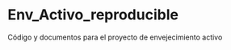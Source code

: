 Env_Activo_reproducible
=======================

Código y documentos para el proyecto de envejecimiento activo
